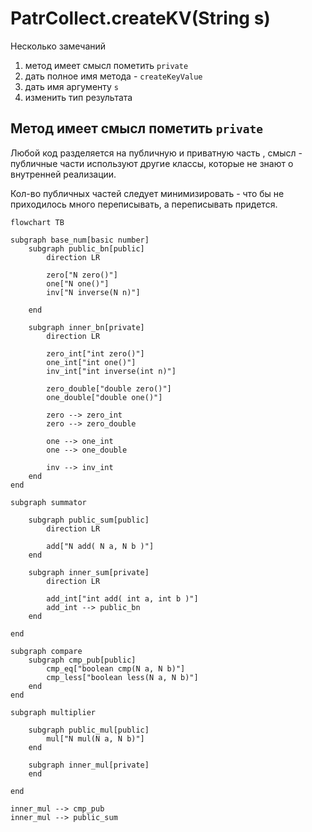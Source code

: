PatrCollect.createKV(String s)
==================================

Несколько замечаний

1. метод имеет смысл пометить `private`
2. дать полное имя метода - `createKeyValue`
3. дать имя аргументу `s`
4. изменить тип результата

Метод имеет смысл пометить `private`
--------------------------------------

Любой код разделяется на публичную и приватную часть
, смысл - публичные части используют другие классы, которые не знают о внутренней реализации.

Кол-во публичных частей следует минимизировать - что бы не приходилось много переписывать, а переписывать придется.

```mermaid
flowchart TB

subgraph base_num[basic number]
    subgraph public_bn[public]
        direction LR

        zero["N zero()"]
        one["N one()"]
        inv["N inverse(N n)"]

    end

    subgraph inner_bn[private]
        direction LR

        zero_int["int zero()"]
        one_int["int one()"]
        inv_int["int inverse(int n)"]

        zero_double["double zero()"]
        one_double["double one()"]

        zero --> zero_int
        zero --> zero_double

        one --> one_int
        one --> one_double

        inv --> inv_int
    end
end

subgraph summator

    subgraph public_sum[public]
        direction LR

        add["N add( N a, N b )"]
    end

    subgraph inner_sum[private]
        direction LR

        add_int["int add( int a, int b )"]
        add_int --> public_bn
    end

end

subgraph compare
    subgraph cmp_pub[public]
        cmp_eq["boolean cmp(N a, N b)"]
        cmp_less["boolean less(N a, N b)"]
    end
end

subgraph multiplier

    subgraph public_mul[public]
        mul["N mul(N a, N b)"]
    end

    subgraph inner_mul[private]
    end

end

inner_mul --> cmp_pub
inner_mul --> public_sum

```